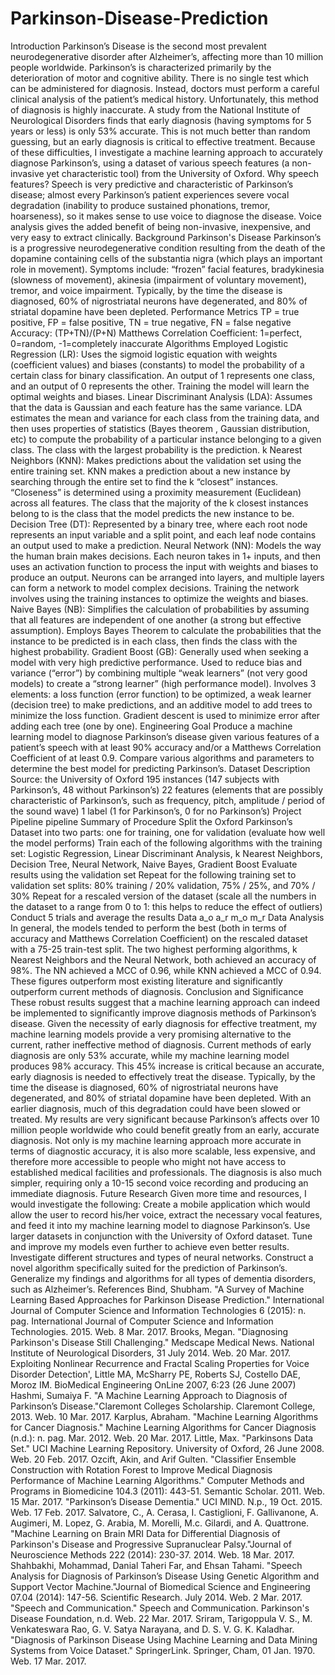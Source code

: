 # Parkinson-Disease-Prediction
Introduction  Parkinson’s Disease is the second most prevalent neurodegenerative disorder after Alzheimer’s, affecting more than 10 million people worldwide. Parkinson’s is characterized primarily by the deterioration of motor and cognitive ability. There is no single test which can be administered for diagnosis. Instead, doctors must perform a careful clinical analysis of the patient’s medical history. Unfortunately, this method of diagnosis is highly inaccurate. A study from the National Institute of Neurological Disorders finds that early diagnosis (having symptoms for 5 years or less) is only 53% accurate. This is not much better than random guessing, but an early diagnosis is critical to effective treatment. Because of these difficulties, I investigate a machine learning approach to accurately diagnose Parkinson’s, using a dataset of various speech features (a non-invasive yet characteristic tool) from the University of Oxford. Why speech features? Speech is very predictive and characteristic of Parkinson’s disease; almost every Parkinson’s patient experiences severe vocal degradation (inability to produce sustained phonations, tremor, hoarseness), so it makes sense to use voice to diagnose the disease. Voice analysis gives the added benefit of being non-invasive, inexpensive, and very easy to extract clinically. Background  Parkinson's Disease  Parkinson’s is a progressive neurodegenerative condition resulting from the death of the dopamine containing cells of the substantia nigra (which plays an important role in movement). Symptoms include: “frozen” facial features, bradykinesia (slowness of movement), akinesia (impairment of voluntary movement), tremor, and voice impairment. Typically, by the time the disease is diagnosed, 60% of nigrostriatal neurons have degenerated, and 80% of striatal dopamine have been depleted. Performance Metrics  TP = true positive, FP = false positive, TN = true negative, FN = false negative Accuracy: (TP+TN)/(P+N) Matthews Correlation Coefficient: 1=perfect, 0=random, -1=completely inaccurate Algorithms Employed  Logistic Regression (LR): Uses the sigmoid logistic equation with weights (coefficient values) and biases (constants) to model the probability of a certain class for binary classification. An output of 1 represents one class, and an output of 0 represents the other. Training the model will learn the optimal weights and biases. Linear Discriminant Analysis (LDA): Assumes that the data is Gaussian and each feature has the same variance. LDA estimates the mean and variance for each class from the training data, and then uses properties of statistics (Bayes theorem , Gaussian distribution, etc) to compute the probability of a particular instance belonging to a given class. The class with the largest probability is the prediction. k Nearest Neighbors (KNN): Makes predictions about the validation set using the entire training set. KNN makes a prediction about a new instance by searching through the entire set to find the k “closest” instances. “Closeness” is determined using a proximity measurement (Euclidean) across all features. The class that the majority of the k closest instances belong to is the class that the model predicts the new instance to be. Decision Tree (DT): Represented by a binary tree, where each root node represents an input variable and a split point, and each leaf node contains an output used to make a prediction. Neural Network (NN): Models the way the human brain makes decisions. Each neuron takes in 1+ inputs, and then uses an activation function to process the input with weights and biases to produce an output. Neurons can be arranged into layers, and multiple layers can form a network to model complex decisions. Training the network involves using the training instances to optimize the weights and biases. Naive Bayes (NB): Simplifies the calculation of probabilities by assuming that all features are independent of one another (a strong but effective assumption). Employs Bayes Theorem to calculate the probabilities that the instance to be predicted is in each class, then finds the class with the highest probability. Gradient Boost (GB): Generally used when seeking a model with very high predictive performance. Used to reduce bias and variance (“error”) by combining multiple “weak learners” (not very good models) to create a “strong learner” (high performance model). Involves 3 elements: a loss function (error function) to be optimized, a weak learner (decision tree) to make predictions, and an additive model to add trees to minimize the loss function. Gradient descent is used to minimize error after adding each tree (one by one). Engineering Goal  Produce a machine learning model to diagnose Parkinson’s disease given various features of a patient’s speech with at least 90% accuracy and/or a Matthews Correlation Coefficient of at least 0.9. Compare various algorithms and parameters to determine the best model for predicting Parkinson’s.  Dataset Description  Source: the University of Oxford 195 instances (147 subjects with Parkinson’s, 48 without Parkinson’s) 22 features (elements that are possibly characteristic of Parkinson’s, such as frequency, pitch, amplitude / period of the sound wave) 1 label (1 for Parkinson’s, 0 for no Parkinson’s) Project Pipeline  pipeline  Summary of Procedure  Split the Oxford Parkinson’s Dataset into two parts: one for training, one for validation (evaluate how well the model performs) Train each of the following algorithms with the training set: Logistic Regression, Linear Discriminant Analysis, k Nearest Neighbors, Decision Tree, Neural Network, Naive Bayes, Gradient Boost Evaluate results using the validation set Repeat for the following training set to validation set splits: 80% training / 20% validation, 75% / 25%, and 70% / 30% Repeat for a rescaled version of the dataset (scale all the numbers in the dataset to a range from 0 to 1: this helps to reduce the effect of outliers) Conduct 5 trials and average the results Data  a_o  a_r  m_o  m_r  Data Analysis  In general, the models tended to perform the best (both in terms of accuracy and Matthews Correlation Coefficient) on the rescaled dataset with a 75-25 train-test split. The two highest performing algorithms, k Nearest Neighbors and the Neural Network, both achieved an accuracy of 98%. The NN achieved a MCC of 0.96, while KNN achieved a MCC of 0.94. These figures outperform most existing literature and significantly outperform current methods of diagnosis. Conclusion and Significance  These robust results suggest that a machine learning approach can indeed be implemented to significantly improve diagnosis methods of Parkinson’s disease. Given the necessity of early diagnosis for effective treatment, my machine learning models provide a very promising alternative to the current, rather ineffective method of diagnosis. Current methods of early diagnosis are only 53% accurate, while my machine learning model produces 98% accuracy. This 45% increase is critical because an accurate, early diagnosis is needed to effectively treat the disease. Typically, by the time the disease is diagnosed, 60% of nigrostriatal neurons have degenerated, and 80% of striatal dopamine have been depleted. With an earlier diagnosis, much of this degradation could have been slowed or treated. My results are very significant because Parkinson’s affects over 10 million people worldwide who could benefit greatly from an early, accurate diagnosis. Not only is my machine learning approach more accurate in terms of diagnostic accuracy, it is also more scalable, less expensive, and therefore more accessible to people who might not have access to established medical facilities and professionals. The diagnosis is also much simpler, requiring only a 10-15 second voice recording and producing an immediate diagnosis. Future Research  Given more time and resources, I would investigate the following: Create a mobile application which would allow the user to record his/her voice, extract the necessary vocal features, and feed it into my machine learning model to diagnose Parkinson’s. Use larger datasets in conjunction with the University of Oxford dataset. Tune and improve my models even further to achieve even better results. Investigate different structures and types of neural networks. Construct a novel algorithm specifically suited for the prediction of Parkinson’s. Generalize my findings and algorithms for all types of dementia disorders, such as Alzheimer’s. References  Bind, Shubham. "A Survey of Machine Learning Based Approaches for Parkinson Disease Prediction." International Journal of Computer Science and Information Technologies 6 (2015): n. pag. International Journal of Computer Science and Information Technologies. 2015. Web. 8 Mar. 2017. Brooks, Megan. "Diagnosing Parkinson's Disease Still Challenging." Medscape Medical News. National Institute of Neurological Disorders, 31 July 2014. Web. 20 Mar. 2017. Exploiting Nonlinear Recurrence and Fractal Scaling Properties for Voice Disorder Detection', Little MA, McSharry PE, Roberts SJ, Costello DAE, Moroz IM. BioMedical Engineering OnLine 2007, 6:23 (26 June 2007) Hashmi, Sumaiya F. "A Machine Learning Approach to Diagnosis of Parkinson’s Disease."Claremont Colleges Scholarship. Claremont College, 2013. Web. 10 Mar. 2017. Karplus, Abraham. "Machine Learning Algorithms for Cancer Diagnosis." Machine Learning Algorithms for Cancer Diagnosis (n.d.): n. pag. Mar. 2012. Web. 20 Mar. 2017. Little, Max. "Parkinsons Data Set." UCI Machine Learning Repository. University of Oxford, 26 June 2008. Web. 20 Feb. 2017. Ozcift, Akin, and Arif Gulten. "Classifier Ensemble Construction with Rotation Forest to Improve Medical Diagnosis Performance of Machine Learning Algorithms." Computer Methods and Programs in Biomedicine 104.3 (2011): 443-51. Semantic Scholar. 2011. Web. 15 Mar. 2017. "Parkinson’s Disease Dementia." UCI MIND. N.p., 19 Oct. 2015. Web. 17 Feb. 2017. Salvatore, C., A. Cerasa, I. Castiglioni, F. Gallivanone, A. Augimeri, M. Lopez, G. Arabia, M. Morelli, M.c. Gilardi, and A. Quattrone. "Machine Learning on Brain MRI Data for Differential Diagnosis of Parkinson's Disease and Progressive Supranuclear Palsy."Journal of Neuroscience Methods 222 (2014): 230-37. 2014. Web. 18 Mar. 2017. Shahbakhi, Mohammad, Danial Taheri Far, and Ehsan Tahami. "Speech Analysis for Diagnosis of Parkinson’s Disease Using Genetic Algorithm and Support Vector Machine."Journal of Biomedical Science and Engineering 07.04 (2014): 147-56. Scientific Research. July 2014. Web. 2 Mar. 2017. "Speech and Communication." Speech and Communication. Parkinson's Disease Foundation, n.d. Web. 22 Mar. 2017. Sriram, Tarigoppula V. S., M. Venkateswara Rao, G. V. Satya Narayana, and D. S. V. G. K. Kaladhar. "Diagnosis of Parkinson Disease Using Machine Learning and Data Mining Systems from Voice Dataset." SpringerLink. Springer, Cham, 01 Jan. 1970. Web. 17 Mar. 2017.
